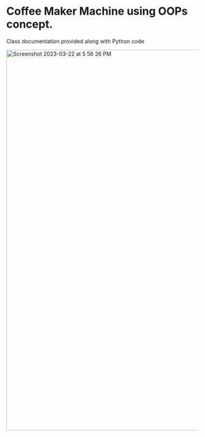 # Coffee Maker Machine using OOPs concept.

Class documentation provided along with Python code

<img width="995" alt="Screenshot 2023-03-22 at 5 56 26 PM" src="https://user-images.githubusercontent.com/54011799/226904544-5b936778-9925-443d-8016-e7eb3d93838e.png">
